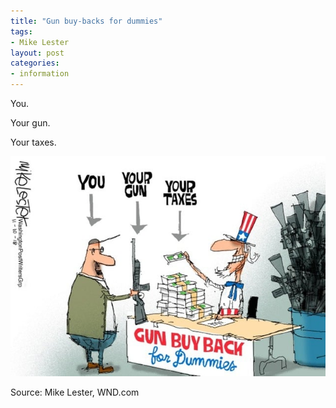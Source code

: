 ```yaml
---
title: "Gun buy-backs for dummies"
tags:
- Mike Lester
layout: post
categories:
- information
---
```


You.

Your gun.

Your taxes.

![Gun Buy Back for Dummies.](/assets/img/20200304-Mike-Lester.jpg)

Source: Mike Lester, WND.com
